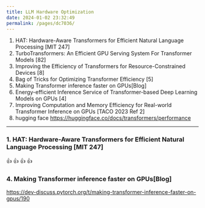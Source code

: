 ```yaml
---
title: LLM Hardware Optimization
date: 2024-01-02 23:32:49
permalink: /pages/dc7036/
---
```

1. HAT: Hardware-Aware Transformers for Efficient Natural Language Processing [MIT 247]
2. TurboTransformers: An Efficient GPU Serving System For Transformer Models [82]
3. Improving the Efficiency of Transformers for Resource-Constrained Devices [8]
4. Bag of Tricks for Optimizing Transformer Efficiency [5]
5. Making Transformer inference faster on GPUs[Blog]
6. Energy-efficient Inference Service of Transformer-based Deep Learning Models on GPUs [4]
7. Improving Computation and Memory Efficiency for Real-world Transformer Inference on GPUs [TACO 2023 Ref 2]
8. hugging face https://huggingface.co/docs/transformers/performance

---
### 1. HAT: Hardware-Aware Transformers for Efficient Natural Language Processing [MIT 247]
:thumbsup: :thumbsup: :thumbsup: :thumbsup: 

### 4. Making Transformer inference faster on GPUs[Blog]
https://dev-discuss.pytorch.org/t/making-transformer-inference-faster-on-gpus/190
